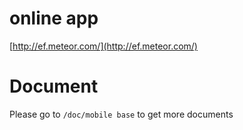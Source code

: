 # online app

[http://ef.meteor.com/](http://ef.meteor.com/)

# Document

Please go to `/doc/mobile base` to get more documents